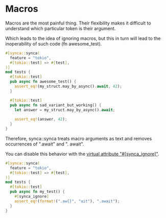 # Macros

Macros are the most painful thing. Their flexibility makes it 
difficult to understand which particular token is their argument.

Which leads to the idea of ignoring macros, but this in turn will 
lead to the inoperability of such code (fn awesome_test).

```rust
#[synca::synca(
  feature = "tokio",
  #[tokio::test] => #[test],
)] 
mod tests {
  #[tokio::test]
  pub async fn awesome_test() { 
    assert_eq!(my_struct.may_by_async().await, 42);
  }

  #[tokio::test]
  pub async fn sad_variant_but_working() { 
    let answer = my_struct.may_by_async().await;
    
    assert_eq!(answer, 42);
  }
}
```

Therefore, synca::synca treats macro arguments as text and removes 
occurrences of ".await" and ". await".

You can disable this behavior with the 
[virtual attribute "#[synca_ignore]"](./virtual_attributes.html#ignore).

```rust
#[synca::synca(
  feature = "tokio",
  #[tokio::test] => #[test],
)] 
mod tests {
  #[tokio::test]
  pub async fn my_test() { 
    #[synca_ignore]
    assert_eq!(format!(".aw{}", "ait"), ".await");
  }
}
```